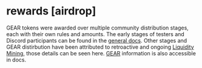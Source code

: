 # rewards [airdrop]

GEAR tokens were awarded over multiple community distribution stages, each with their own rules and amounts. The early stages of testers and Discord participants can be found in the [general docs](https://docs.gearbox.finance/overview/launch-phases). Other stages and GEAR distirbution have been attributed to retroactive and ongoing [Liquidity Mining](https://gov.gearbox.fi/t/gip-22-gearbox-v2-liquidity-mining-programs/1550), those details can be seen here. [GEAR](https://docs.gearbox.finance/gear-token/gear-overview) information is also accessible in docs.

